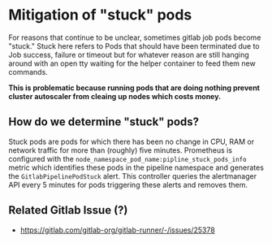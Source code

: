 # Mitigation of "stuck" pods

For reasons that continue to be unclear,  sometimes gitlab job pods become "stuck." Stuck here refers to Pods that should have been terminated due to Job success, failure or timeout but for whatever reason are still hanging around with an open tty waiting for the helper container to feed them new commands.  

**This is problematic because running pods that are doing nothing prevent cluster autoscaler from cleaing up nodes which costs money.**

## How do we determine "stuck" pods?

Stuck pods are pods for which there has been no change in CPU, RAM or network traffic for more than (roughly) five minutes. Prometheus is configured with the `node_namespace_pod_name:pipline_stuck_pods_info` metric which identifies these pods in the pipeline namespace and generates the `GitlabPipelinePodStuck` alert.  This controller queries the alertmanager API every 5 minutes for pods triggering these alerts and removes them. 

## Related Gitlab Issue (?)

+ https://gitlab.com/gitlab-org/gitlab-runner/-/issues/25378


